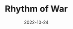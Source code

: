 ---
date: 2022-10-24
dateYear: 2022
isbn: 9781429952040
title: Rhythm of War
bookSeries: Stormlight Archive
description: "After forming a coalition of human resistance against the enemy invasion, Dalinar Kholin and his Knights Radiant have spent a year fighting a protracted, brutal war. Neither side has gained an advantage, and the threat of a betrayal by Dalinar’s crafty ally Taravangian looms over every strategic move. Now, as new technological discoveries by Navani Kholin’s scholars begin to change the face of the war, the enemy prepares a bold and dangerous operation. The arms race that follows will challenge the very core of the Radiant ideals, and potentially reveal the secrets of the ancient tower that was once the heart of their strength. At the same time that Kaladin Stormblessed must come to grips with his changing role within the Knights Radiant, his Windrunners face their own problem: As more and more deadly enemy Fused awaken to wage war, no more honorspren are willing to bond with humans to increase the number of Radiants. Adolin and Shallan must lead the coalition’s envoy to the honorspren stronghold of Lasting Integrity and either convince the spren to join the cause against the evil god Odium, or personally face the storm of failure."
cover: cover-rhythm-of-war.jpg
coverGoogle: https://books.google.com/books/content?id=QCPBDwAAQBAJ&printsec=frontcover&img=1&zoom=1&edge=curl&source=gbs_api
pageCount: 1374
authors: Brandon Sanderson
publishers: Tor Books
published: 2020-11-17
publishedYear: 2020
shelves: 
- fiction
- fantasy
---